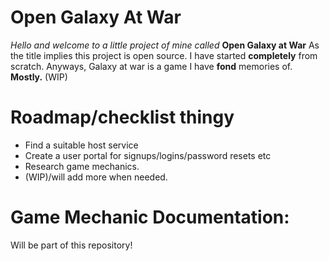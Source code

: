 # Open Galaxy At War
*Hello and welcome to a little project of mine called* **Open Galaxy at War**
As the title implies this project is open source. I have started **completely**
from scratch. Anyways, Galaxy at war is a game I have **fond** memories of. **Mostly.**
(WIP)
# Roadmap/checklist thingy
- Find a suitable host service
- Create a user portal for signups/logins/password resets etc
- Research game mechanics.
- (WIP)/will add more when needed.

# Game Mechanic Documentation:
Will be part of this repository!
